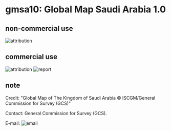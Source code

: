 # gmsa10: Global Map Saudi Arabia 1.0
## non-commercial use
![attribution](https://globalmaps.github.io/globalmaps/attribution.png)
## commercial use
![attribution](https://globalmaps.github.io/globalmaps/attribution.png) ![report](https://globalmaps.github.io/globalmaps/report.png)

## note
Credit: "Global Map of The Kingdom of Saudi Arabia © ISCGM/General Commission for Survey (GCS)"

Contact: General Commission for Survey (GCS).

E-mail: ![email](https://www.iscgm.org/gmd/images/email/saudi.png)

